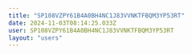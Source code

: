 ```yaml
---
title: "SP108VZPY61B4A0BH4NC1J83VVNKTFBQM3YP53RT"
date: 2024-11-03T08:14:25.033Z
user: SP108VZPY61B4A0BH4NC1J83VVNKTFBQM3YP53RT
layout: "users"
---
```

    